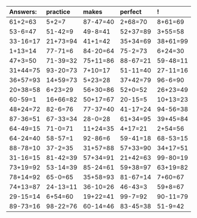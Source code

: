 | Answers: | practice | makes | perfect | ! |
| :--- | :--- | :--- | :--- | :--- |
| 61+2=63 | 5+2=7 | 87-47=40 | 2+68=70 | 8+61=69 | 
| 53-6=47 | 51-42=9 | 49-8=41 | 52+37=89 | 3+55=58 | 
| 33-16=17 | 21+73=94 | 41+1=42 | 35+34=69 | 38+61=99 | 
| 1+13=14 | 77-71=6 | 84-20=64 | 75-2=73 | 6+24=30 | 
| 47+3=50 | 71-39=32 | 75+11=86 | 88-67=21 | 59-48=11 | 
| 31+44=75 | 93-20=73 | 7+10=17 | 51-11=40 | 27-11=16 | 
| 36+57=93 | 14+59=73 | 5+23=28 | 37+42=79 | 96-6=90 | 
| 20+38=58 | 6+23=29 | 56+30=86 | 52+0=52 | 26+23=49 | 
| 60-59=1 | 16+66=82 | 50+17=67 | 20-15=5 | 10+13=23 | 
| 48+24=72 | 82-6=76 | 77-37=40 | 41-17=24 | 94-56=38 | 
| 87-36=51 | 67-33=34 | 28-0=28 | 61+34=95 | 39+45=84 | 
| 64-49=15 | 71-0=71 | 11+24=35 | 4+17=21 | 2+54=56 | 
| 64-24=40 | 58-57=1 | 92-86=6 | 59-41=18 | 68-53=15 | 
| 88-78=10 | 37-2=35 | 31+57=88 | 57+33=90 | 34+17=51 | 
| 31-16=15 | 81-42=39 | 57+34=91 | 21+42=63 | 99-80=19 | 
| 73+19=92 | 53-14=39 | 85-24=61 | 59+38=97 | 63+19=82 | 
| 78+14=92 | 65-0=65 | 35+58=93 | 81-67=14 | 7+60=67 | 
| 74+13=87 | 24-13=11 | 36-10=26 | 46-43=3 | 59+8=67 | 
| 29-15=14 | 6+54=60 | 19+22=41 | 99-7=92 | 90-11=79 | 
| 89-73=16 | 98-22=76 | 60-14=46 | 83-45=38 | 51-9=42 | 
